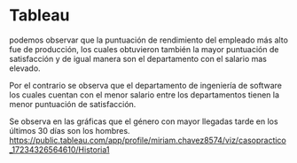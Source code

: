 # Tableau
podemos observar que la puntuación de rendimiento del empleado más alto fue de producción, los cuales obtuvieron también la mayor puntuación de satisfacción y de igual manera son el departamento con el salario mas elevado.

Por el contrario se observa que el departamento de ingeniería de software los cuales cuentan con el menor salario entre los departamentos tienen la menor puntuación de satisfacción.

Se observa en las gráficas que el género con mayor llegadas tarde en los últimos 30 días son los hombres.
https://public.tableau.com/app/profile/miriam.chavez8574/viz/casopractico_17234326564610/Historia1
